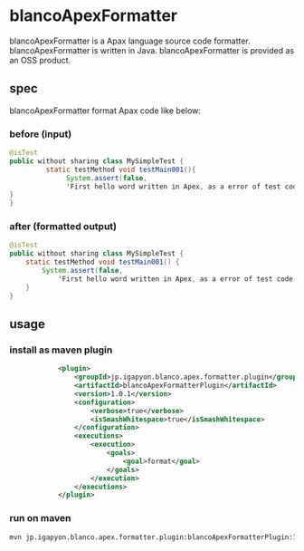 # blancoApexFormatter

blancoApexFormatter is a Apax language source code formatter.
blancoApexFormatter is written in Java. blancoApexFormatter is provided as an OSS product.

## spec

blancoApexFormatter format Apax code like below:

### before (input)

```java
@isTest
public without sharing class MySimpleTest {
         static testMethod void testMain001(){
              System.assert(false,
              'First hello word written in Apex, as a error of test code.');
}
}
```

### after (formatted output)

```java
@isTest
public without sharing class MySimpleTest {
    static testMethod void testMain001() {
        System.assert(false,
            'First hello word written in Apex, as a error of test code.');
    }
}
```

## usage

### install as maven plugin

```xml
            <plugin>
                <groupId>jp.igapyon.blanco.apex.formatter.plugin</groupId>
                <artifactId>blancoApexFormatterPlugin</artifactId>
                <version>1.0.1</version>
                <configuration>
                    <verbose>true</verbose>
                    <isSmashWhitespace>true</isSmashWhitespace>
                </configuration>
                <executions>
                    <execution>
                        <goals>
                            <goal>format</goal>
                        </goals>
                    </execution>
                </executions>
            </plugin>
```

### run on maven

```sh
mvn jp.igapyon.blanco.apex.formatter.plugin:blancoApexFormatterPlugin:1.0.1:format
```
